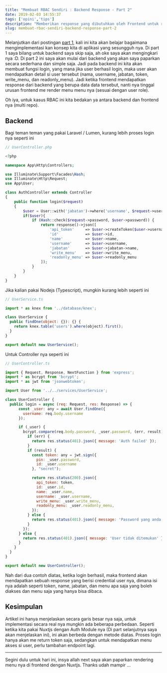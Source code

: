 ```yaml
---
title: "Membuat RBAC Sendiri : Backend Response - Part 2"
date: 2019-02-03 14:55:37
tags: ['opini','tips']
description: "Memberikan response yang dibutuhkan oleh Frontend untuk rendering menu RBAC."
slug: membuat-rbac-sendiri-backend-response-part-2
---
```


Melanjutkan dari postingan [part 1](https://nusendra.com/post/membuat-rbac-sendiri-konsep-part-1), kali ini kita akan belajar bagaimana mengimplementasi kan konsep kita di aplikasi yang sesungguh nya. Di part 1 saya bilang untuk backend saya skip saja, ah oke saya akan mengingkari nya :D. Di part 2 ini saya akan mulai dari backend yang akan saya paparkan secara sederhana dan simple saja. Jadi pada backend ini kita akan membuat fungsi login, yang mana jika user berhasil login, maka user akan mendapatkan detail si user tersebut (nama, username, jabatan, token, write_menu, dan readonly_menu). Jadi ketika frontend mendapatkan response dari backend yang berupa data data tersebut, nanti nya tinggal urusan frontend me render menu menu nya (sesuai dengan user role).

Oh iya, untuk kasus RBAC ini kita bedakan ya antara backend dan frontend nya (multi repo).

## Backend

Bagi teman teman yang pakai Laravel / Lumen, kurang lebih proses login nya seperti ini

```php
// UserController.php

<?php

namespace App\Http\Controllers;

use Illuminate\Support\Facades\Hash;
use Illuminate\Http\Request;
use App\User;

class AuthController extends Controller
{
    public function login($request)
    {
        $user = User::with('jabatan')->where('username', $request->username)->first();
        if($user){
            if (Hash::check($request->password, $user->password)) {
                return response()->json([
                    'api_token'     => $user->createToken($user->username . $user->password)->accessToken,
                    'id'            => $user->id,
                    'name'          => $user->name,
                    'username'      => $user->username,
                    'jabatan'       => $user->jabatan->name,
                    'write_menu'    => $user->write_menu,
                    'readonly_menu' => $user->readonly_menu
                ]);
            }
        }
    }
}
```

Jika kalian pakai Nodejs (Typescript), mungkin kurang lebih seperti ini

```javascript
// UserService.ts

import * as knex from '../database/knex';

class UserService {
  public findOne(object: {}): {} {
    return knex.table('users').where(object).first();
  }
}

export default new UserService();
```

Untuk Controller nya seperti ini

```javascript
// UserController.ts

import { Request, Response, NextFunction } from 'express';
import * as bcrypt from 'bcrypt';
import * as jwt from 'jsonwebtoken';

import User from '../../services/UserService';

class UserController {
  public login = async (req: Request, res: Response) => {
      const _user: any = await User.findOne({
        username: req.body.username
      });

      if (_user) {
        bcrypt.compare(req.body.password, _user.password, (err, result) => {
          if (err) {
            return res.status(401).json({ message: 'Auth failed' });
          }
          if (result) {
            const token: any = jwt.sign({
              pin: _user.password,
              id: _user.username
            }, "secret");

            return res.status(200).json({
              api_token: token,
              id: _user.id,
              name: _user.name,
              username: _user.username,
              write_menu: _user.write_menu,
              readonly_menu: _user.readonly_menu,
            });
          } else {
            return res.status(401).json({ message: 'Password yang anda masukkan salah' });
          }
        });
      } else {
        return res.status(401).json({ message: 'User tidak ditemukan' });
      }
    }
  }
}

export default new UserController();
```

Nah dari dua contoh diatas, ketika login berhasil, maka frontend akan mendapatkan sebuah response yang berisi credential user nya, dimana isi nya adalah seperti token, name, jabatan, dan menu apa saja yang boleh diakses dan menu saja yang hanya bisa dibaca.

## Kesimpulan

Artikel ini hanya menjelaskan secara garis besar nya saja, untuk implementasi secara real nya mungkin ada beberapa perbedaan. Seperti ketika kita pakai Nuxtjs dengan Auth Module nya (Di part selanjutnya saya akan menjelaskan ini), ini akan berbeda dengan metode diatas. Proses login hanya akan me return token saja, sedangkan untuk mendapatkan menu akses si user, perlu tambahan endpoint lagi.

<hr/>

Segini dulu untuk hari ini, insya allah next saya akan paparkan rendering menu nya di frontend dengan Nuxtjs. Thanks udah mampir ...
